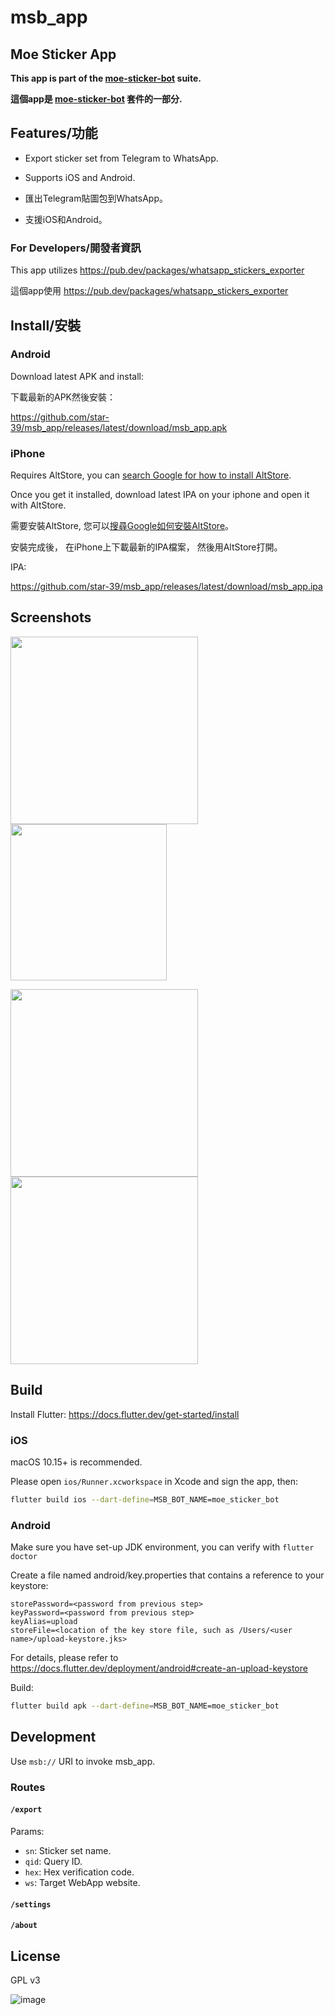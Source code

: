# msb_app
## Moe Sticker App

__This app is part of the [moe-sticker-bot](https://github.com/star-39/moe-sticker-bot) suite.__

__這個app是 [moe-sticker-bot](https://github.com/star-39/moe-sticker-bot) 套件的一部分.__


## Features/功能

* Export sticker set from Telegram to WhatsApp.

* Supports iOS and Android.

* 匯出Telegram貼圖包到WhatsApp。

* 支援iOS和Android。

### For Developers/開發者資訊
This app utilizes https://pub.dev/packages/whatsapp_stickers_exporter

這個app使用 https://pub.dev/packages/whatsapp_stickers_exporter


## Install/安裝

### Android
Download latest APK and install:

下載最新的APK然後安裝：

https://github.com/star-39/msb_app/releases/latest/download/msb_app.apk

### iPhone
Requires AltStore, you can [search Google for how to install AltStore](https://www.google.com/search?q=how+to+install+altstore).

Once you get it installed, download latest IPA on your iphone and open it with AltStore.

需要安裝AltStore, 您可以[搜尋Google如何安裝AltStore](https://www.google.com/search?q=altstore教學)。

安裝完成後， 在iPhone上下載最新的IPA檔案， 然後用AltStore打開。

IPA:

https://github.com/star-39/msb_app/releases/latest/download/msb_app.ipa


## Screenshots

<image src="https://user-images.githubusercontent.com/75669297/221397295-8a6aee6a-3fa4-4129-a2f3-f5f4fe04bf40.png" width="300"/>  <image src="https://user-images.githubusercontent.com/75669297/221521875-9cabbe7d-ec91-4380-b126-cae5fd575d39.png" width="250"/>


<img width="300" src="https://user-images.githubusercontent.com/75669297/218153727-5fb1d3e0-3770-4dc8-a2b5-3e0ecd89a003.png"/> <img width="300" src="https://user-images.githubusercontent.com/75669297/221529085-2581bcca-fe49-46b0-8123-5614e90a838c.png"/>


## Build

Install Flutter: https://docs.flutter.dev/get-started/install

### iOS
macOS 10.15+ is recommended.

Please open `ios/Runner.xcworkspace` in Xcode and sign the app, then:
```sh
flutter build ios --dart-define=MSB_BOT_NAME=moe_sticker_bot
```

### Android
Make sure you have set-up JDK environment, you can verify with `flutter doctor`

Create a file named android/key.properties that contains a reference to your keystore:
```
storePassword=<password from previous step>
keyPassword=<password from previous step>
keyAlias=upload
storeFile=<location of the key store file, such as /Users/<user name>/upload-keystore.jks>
```

For details, please refer to https://docs.flutter.dev/deployment/android#create-an-upload-keystore

Build:
```sh
flutter build apk --dart-define=MSB_BOT_NAME=moe_sticker_bot 
```

## Development
Use `msb://` URI to invoke msb_app.

### Routes
#### `/export`
Params:

* `sn`: Sticker set name.
* `qid`: Query ID.
* `hex`: Hex verification code.
* `ws`: Target WebApp website. 

#### `/settings`
#### `/about`

## License
GPL v3

![image](https://www.gnu.org/graphics/gplv3-with-text-136x68.png)
